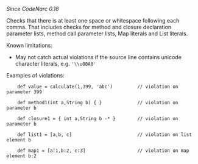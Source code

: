 *Since CodeNarc 0.18*

Checks that there is at least one space or whitespace following each
comma. That includes checks for method and closure declaration parameter
lists, method call parameter lists, Map literals and List literals.

Known limitations:

  - May not catch actual violations if the source line contains unicode
    character literals, e.g. `'\\u00A0'`

Examples of violations:

``` 
    def value = calculate(1,399, 'abc')         // violation on parameter 399

    def method1(int a,String b) { }             // violation on parameter b

    def closure1 = { int a,String b -* }        // violation on parameter b

    def list1 = [a,b, c]                        // violation on list element b

    def map1 = [a:1,b:2, c:3]                   // violation on map element b:2
```
